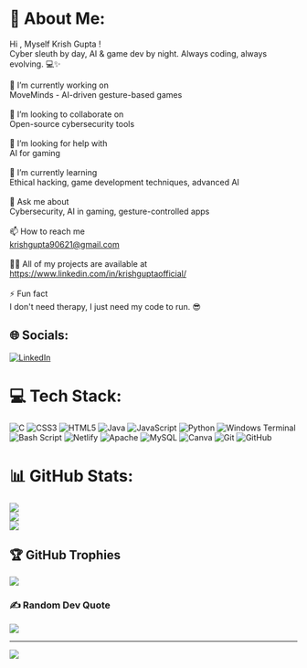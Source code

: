# 💫 About Me:

Hi , Myself Krish Gupta ! <br>
Cyber sleuth by day, AI & game dev by night. Always coding, always evolving. 💻✨

🔭 I’m currently working on<br>MoveMinds - AI-driven gesture-based games<br><br>👯 I’m looking to collaborate on<br>Open-source cybersecurity tools<br><br>🤝 I’m looking for help with<br>AI for gaming<br><br>🌱 I’m currently learning<br>Ethical hacking, game development techniques, advanced AI<br><br>💬 Ask me about<br>Cybersecurity, AI in gaming, gesture-controlled apps<br><br>📫 How to reach me<br>krishgupta90621@gmail.com<br><br>👨‍💻 All of my projects are available at<br>https://www.linkedin.com/in/krishguptaofficial/<br><br>⚡ Fun fact<br>I don't need therapy, I just need my code to run. 😎<br>


## 🌐 Socials:
[![LinkedIn](https://img.shields.io/badge/LinkedIn-%230077B5.svg?logo=linkedin&logoColor=white)](https://linkedin.com/in/krishguptaofficial) 

# 💻 Tech Stack:
![C](https://img.shields.io/badge/c-%2300599C.svg?style=flat&logo=c&logoColor=white) ![CSS3](https://img.shields.io/badge/css3-%231572B6.svg?style=flat&logo=css3&logoColor=white) ![HTML5](https://img.shields.io/badge/html5-%23E34F26.svg?style=flat&logo=html5&logoColor=white) ![Java](https://img.shields.io/badge/java-%23ED8B00.svg?style=flat&logo=openjdk&logoColor=white) ![JavaScript](https://img.shields.io/badge/javascript-%23323330.svg?style=flat&logo=javascript&logoColor=%23F7DF1E) ![Python](https://img.shields.io/badge/python-3670A0?style=flat&logo=python&logoColor=ffdd54) ![Windows Terminal](https://img.shields.io/badge/Windows%20Terminal-%234D4D4D.svg?style=flat&logo=windows-terminal&logoColor=white) ![Bash Script](https://img.shields.io/badge/bash_script-%23121011.svg?style=flat&logo=gnu-bash&logoColor=white) ![Netlify](https://img.shields.io/badge/netlify-%23000000.svg?style=flat&logo=netlify&logoColor=#00C7B7) ![Apache](https://img.shields.io/badge/apache-%23D42029.svg?style=flat&logo=apache&logoColor=white) ![MySQL](https://img.shields.io/badge/mysql-4479A1.svg?style=flat&logo=mysql&logoColor=white) ![Canva](https://img.shields.io/badge/Canva-%2300C4CC.svg?style=flat&logo=Canva&logoColor=white) ![Git](https://img.shields.io/badge/git-%23F05033.svg?style=flat&logo=git&logoColor=white) ![GitHub](https://img.shields.io/badge/github-%23121011.svg?style=flat&logo=github&logoColor=white)
# 📊 GitHub Stats:
![](https://github-readme-stats.vercel.app/api?username=krish-gupta21&theme=darcula&hide_border=false&include_all_commits=false&count_private=false)<br/>
![](https://github-readme-streak-stats.herokuapp.com/?user=krish-gupta21&theme=darcula&hide_border=false)<br/>
![](https://github-readme-stats.vercel.app/api/top-langs/?username=krish-gupta21&theme=darcula&hide_border=false&include_all_commits=false&count_private=false&layout=compact)

## 🏆 GitHub Trophies
![](https://github-profile-trophy.vercel.app/?username=krish-gupta21&theme=radical&no-frame=false&no-bg=true&margin-w=4)

### ✍️ Random Dev Quote
![](https://quotes-github-readme.vercel.app/api?type=horizontal&theme=tokyonight)

---
[![](https://visitcount.itsvg.in/api?id=krish-gupta21&icon=6&color=4)](https://visitcount.itsvg.in)

<!-- Proudly created with GPRM ( https://gprm.itsvg.in ) -->
